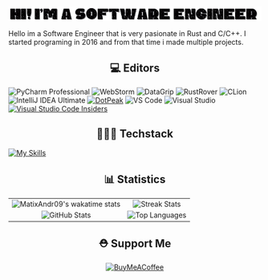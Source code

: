<img src="Hi! Im a Software Engineer (2).gif">

Hello im a Software Engineer that is very pasionate in Rust and C/C++. I started programing in 2016 and from that time i made multiple projects.

<!-- <h2 align="center">📚 Projects</h2>

- **MRCT** -> This is a React Components Toolkit for your projects ( `TypeScript` )
- **WLCPS** -> This is a tool that steals the login password to a windows computer and sends it to a dc webhook ( `C` + `Powershell` )
- **PyGit** -> PyGit is a Github client that is like Github Desktop but in Python using the texutal lib ( `Python` )
  -->
<h2 align="center">💻 Editors</h2>

![PyCharm Professional](https://img.shields.io/badge/PyCharm_Professional-000000?style=for-the-badge&logo=pycharm&logoColor=21D789)
![WebStorm](https://img.shields.io/badge/WebStorm-000000?style=for-the-badge&logo=webstorm&logoColor=1C78C0)
![DataGrip](https://img.shields.io/badge/DataGrip-000000?style=for-the-badge&logo=datagrip&logoColor=EA4E8C)
![RustRover](https://img.shields.io/badge/RustRover-000000?style=for-the-badge&logo=rust&logoColor=DEA584)
![CLion](https://img.shields.io/badge/CLion-000000?style=for-the-badge&logo=clion&logoColor=00C4B3)
![IntelliJ IDEA Ultimate](https://img.shields.io/badge/IntelliJ_IDEA_Ultimate-000000?style=for-the-badge&logo=intellij-idea&logoColor=FF6347)
[![DotPeak](https://img.shields.io/badge/DotPeak-000000?style=for-the-badge&logo=dotpeak&logoColor=white)](https://www.dotpeak.com/)
![VS Code](https://img.shields.io/badge/VS_Code-000000?style=for-the-badge&logo=visual-studio-code&logoColor=007ACC)
![Visual Studio](https://img.shields.io/badge/Visual_Studio-000000?style=for-the-badge&logo=visual-studio&logoColor=5C2D91)
[![Visual Studio Code Insiders](https://img.shields.io/badge/Visual%20Studio%20Code%20Insiders-000000?style=for-the-badge&logo=vscode-insiders&logoColor=white)](https://code.visualstudio.com/insiders/)


<h2 align="center">🧑🏻‍💻 Techstack</h2>

[![My Skills](https://skillicons.dev/icons?i=rust,c,cpp,ts,js,kotlin,python,mysql,flask,django,git,html,css,scss,powershell,php,cs,cmake,react,vue,next,java,bash,mongodb,nodejs,sqlite,postgres,tauri,unity)](https://skillicons.dev)


<h2 align="center">📊 Statistics</h2>

<table style="border: none; width: 100%;">
 <tr>
    <td align="center" style="border: none;"><img src="https://github-readme-stats.vercel.app/api/wakatime?username=matixandr09&theme=dark&layout=compact&hide_title=true&langs_count=20" alt="MatixAndr09's wakatime stats"></td>
    <td align="center" style="border: none;"><img src="https://github-readme-streak-stats.herokuapp.com/?user=MatixAndr09&theme=dark&hide_border=false" alt="Streak Stats"></td>
 </tr>
 <tr>
    <td align="center" style="border: none;"><img src="https://github-readme-stats.vercel.app/api?username=MatixAndr09&show_icons=true&theme=dark" alt="GitHub Stats"></td>
    <td align="center" style="border: none;"><img src="https://github-readme-stats.vercel.app/api/top-langs/?username=MatixAndr09&layout=compact&theme=dark" alt="Top Languages"></td>
 </tr>
</table>



<h2 align="center">⛑️ Support Me</h2>
<div align="center">
  
[![BuyMeACoffee](https://img.shields.io/badge/Buy%20Me%20a%20Coffee-ffdd00?style=for-the-badge&logo=buy-me-a-coffee&logoColor=black)](https://buymeacoffee.com/matixandr) 
</div>
